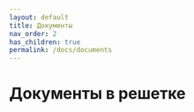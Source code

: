 ```yaml
---
layout: default
title: Документы
nav_order: 2
has_children: true
permalink: /docs/documents
---
```


# Документы в решетке
